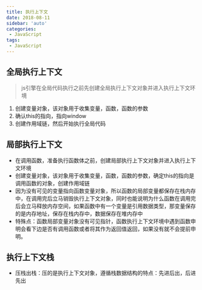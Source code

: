 ```yaml
---
title: 执行上下文
date: 2018-08-11
sidebar: 'auto'
categories:
 - JavaScript
tags:
 - JavaScript
---
```


##  全局执行上下文

> js引擎在全局代码执行之前先创建全局执行上下文对象并进入执行上下文环境

1.  创建变量对象，该对象用于收集变量，函数，函数的参数
2.  确认this的指向，指向window
3.  创建作用域链，然后开始执行全局代码

##  局部执行上下文

- 在调用函数，准备执行函数体之前，创建局部执行上下文对象并进入执行上下文环境
- 创建变量对象，该对象用于收集变量，函数，函数的参数，确定this的指向是调用函数的对象，创建作用域链
- 因为没有可见的变量指向函数变量对象，所以函数的局部变量都保存在栈内存中，在调用完后立马销毁执行上下文对象，同时也能说明为什么函数在调用完后会立马释放内存空间，如果函数中有一个变量是引用数据类型，那变量保存的是内存地址，保存在栈内存中，数据保存在堆内存中
- 特殊点：函数局部变量对象没有可见指针，函数执行上下文环境中遇到函数申明会看下边是否有调用函数或者将其作为返回值返回，如果没有就不会提前申明。

##  执行上下文栈

- 压栈出栈：压的是执行上下文对象，遵循栈数据结构的特点：先进后出，后进先出

